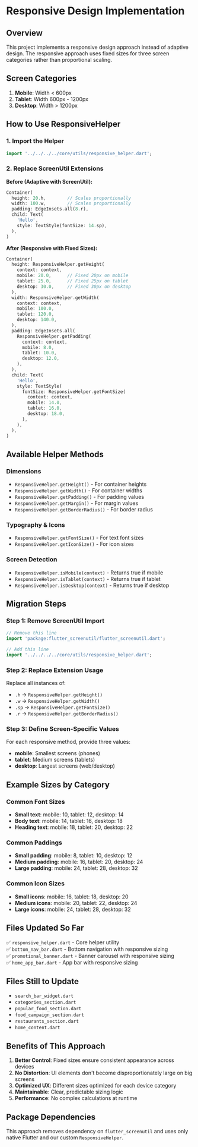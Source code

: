 # Responsive Design Implementation

## Overview
This project implements a responsive design approach instead of adaptive design. The responsive approach uses fixed sizes for three screen categories rather than proportional scaling.

## Screen Categories
1. **Mobile**: Width < 600px
2. **Tablet**: Width 600px - 1200px  
3. **Desktop**: Width > 1200px

## How to Use ResponsiveHelper

### 1. Import the Helper
```dart
import '../../../../core/utils/responsive_helper.dart';
```

### 2. Replace ScreenUtil Extensions

**Before (Adaptive with ScreenUtil):**
```dart
Container(
  height: 20.h,        // Scales proportionally
  width: 100.w,        // Scales proportionally
  padding: EdgeInsets.all(8.r),
  child: Text(
    'Hello',
    style: TextStyle(fontSize: 14.sp),
  ),
)
```

**After (Responsive with Fixed Sizes):**
```dart
Container(
  height: ResponsiveHelper.getHeight(
    context: context,
    mobile: 20.0,      // Fixed 20px on mobile
    tablet: 25.0,      // Fixed 25px on tablet
    desktop: 30.0,     // Fixed 30px on desktop
  ),
  width: ResponsiveHelper.getWidth(
    context: context,
    mobile: 100.0,
    tablet: 120.0,
    desktop: 140.0,
  ),
  padding: EdgeInsets.all(
    ResponsiveHelper.getPadding(
      context: context,
      mobile: 8.0,
      tablet: 10.0,
      desktop: 12.0,
    ),
  ),
  child: Text(
    'Hello',
    style: TextStyle(
      fontSize: ResponsiveHelper.getFontSize(
        context: context,
        mobile: 14.0,
        tablet: 16.0,
        desktop: 18.0,
      ),
    ),
  ),
)
```

## Available Helper Methods

### Dimensions
- `ResponsiveHelper.getHeight()` - For container heights
- `ResponsiveHelper.getWidth()` - For container widths
- `ResponsiveHelper.getPadding()` - For padding values
- `ResponsiveHelper.getMargin()` - For margin values
- `ResponsiveHelper.getBorderRadius()` - For border radius

### Typography & Icons
- `ResponsiveHelper.getFontSize()` - For text font sizes
- `ResponsiveHelper.getIconSize()` - For icon sizes

### Screen Detection
- `ResponsiveHelper.isMobile(context)` - Returns true if mobile
- `ResponsiveHelper.isTablet(context)` - Returns true if tablet  
- `ResponsiveHelper.isDesktop(context)` - Returns true if desktop

## Migration Steps

### Step 1: Remove ScreenUtil Import
```dart
// Remove this line
import 'package:flutter_screenutil/flutter_screenutil.dart';

// Add this line
import '../../../../core/utils/responsive_helper.dart';
```

### Step 2: Replace Extension Usage
Replace all instances of:
- `.h` → `ResponsiveHelper.getHeight()`
- `.w` → `ResponsiveHelper.getWidth()`
- `.sp` → `ResponsiveHelper.getFontSize()`
- `.r` → `ResponsiveHelper.getBorderRadius()`

### Step 3: Define Screen-Specific Values
For each responsive method, provide three values:
- **mobile**: Smallest screens (phones)
- **tablet**: Medium screens (tablets)
- **desktop**: Largest screens (web/desktop)

## Example Sizes by Category

### Common Font Sizes
- **Small text**: mobile: 10, tablet: 12, desktop: 14
- **Body text**: mobile: 14, tablet: 16, desktop: 18
- **Heading text**: mobile: 18, tablet: 20, desktop: 22

### Common Paddings
- **Small padding**: mobile: 8, tablet: 10, desktop: 12
- **Medium padding**: mobile: 16, tablet: 20, desktop: 24
- **Large padding**: mobile: 24, tablet: 28, desktop: 32

### Common Icon Sizes
- **Small icons**: mobile: 16, tablet: 18, desktop: 20
- **Medium icons**: mobile: 20, tablet: 22, desktop: 24
- **Large icons**: mobile: 24, tablet: 28, desktop: 32

## Files Updated So Far
✅ `responsive_helper.dart` - Core helper utility  
✅ `bottom_nav_bar.dart` - Bottom navigation with responsive sizing  
✅ `promotional_banner.dart` - Banner carousel with responsive sizing  
✅ `home_app_bar.dart` - App bar with responsive sizing  

## Files Still to Update
- `search_bar_widget.dart`
- `categories_section.dart` 
- `popular_food_section.dart`
- `food_campaign_section.dart`
- `restaurants_section.dart`
- `home_content.dart`

## Benefits of This Approach

1. **Better Control**: Fixed sizes ensure consistent appearance across devices
2. **No Distortion**: UI elements don't become disproportionately large on big screens
3. **Optimized UX**: Different sizes optimized for each device category
4. **Maintainable**: Clear, predictable sizing logic
5. **Performance**: No complex calculations at runtime

## Package Dependencies
This approach removes dependency on `flutter_screenutil` and uses only native Flutter and our custom `ResponsiveHelper`.
